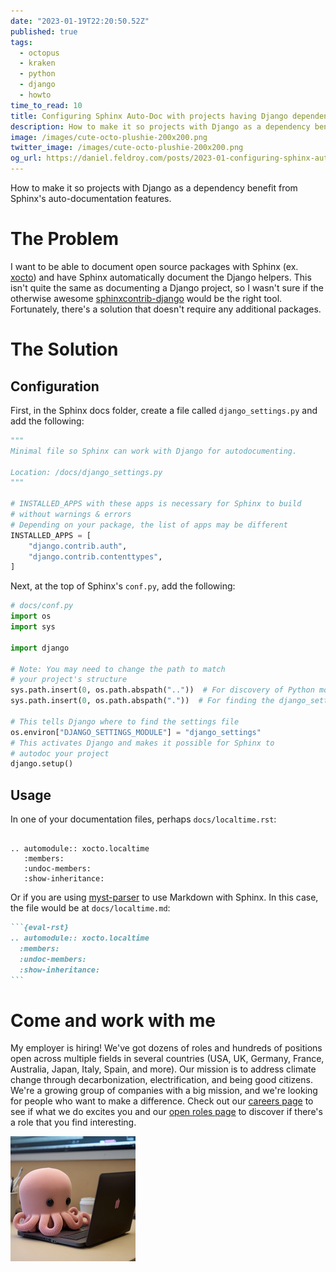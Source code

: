 ```yaml
---
date: "2023-01-19T22:20:50.52Z"
published: true
tags:
  - octopus
  - kraken
  - python
  - django
  - howto
time_to_read: 10
title: Configuring Sphinx Auto-Doc with projects having Django dependencies
description: How to make it so projects with Django as a dependency benefit from Sphinx's auto-documentation features.
image: /images/cute-octo-plushie-200x200.png
twitter_image: /images/cute-octo-plushie-200x200.png
og_url: https://daniel.feldroy.com/posts/2023-01-configuring-sphinx-auto-doc-with-django
---
```


How to make it so projects with Django as a dependency benefit from Sphinx's auto-documentation features.

# The Problem

I want to be able to document open source packages with Sphinx (ex. [xocto](https://github.com/octoenergy/xocto)) and have Sphinx automatically document the Django helpers. This isn't quite the same as documenting a Django project, so I wasn't sure if the otherwise awesome [sphinxcontrib-django](https://sphinxcontrib-django.readthedocs.io/) would be the right tool. Fortunately, there's a solution that doesn't require any additional packages.

# The Solution

## Configuration

First, in the Sphinx docs folder, create a file called `django_settings.py` and add the following:

```python
"""
Minimal file so Sphinx can work with Django for autodocumenting.

Location: /docs/django_settings.py
"""

# INSTALLED_APPS with these apps is necessary for Sphinx to build
# without warnings & errors
# Depending on your package, the list of apps may be different
INSTALLED_APPS = [
    "django.contrib.auth",
    "django.contrib.contenttypes",
]
```

Next, at the top of Sphinx's `conf.py`, add the following:

```python
# docs/conf.py
import os
import sys

import django

# Note: You may need to change the path to match
# your project's structure
sys.path.insert(0, os.path.abspath(".."))  # For discovery of Python modules
sys.path.insert(0, os.path.abspath("."))  # For finding the django_settings.py file

# This tells Django where to find the settings file
os.environ["DJANGO_SETTINGS_MODULE"] = "django_settings"
# This activates Django and makes it possible for Sphinx to
# autodoc your project
django.setup()
```

## Usage

In one of your documentation files, perhaps `docs/localtime.rst`:

```plaintext

.. automodule:: xocto.localtime
   :members:
   :undoc-members:
   :show-inheritance:
```

Or if you are using [myst-parser](https://myst-parser.readthedocs.io/) to use Markdown with Sphinx. In this case, the file would be at `docs/localtime.md`:

````markdown
```{eval-rst}
.. automodule:: xocto.localtime
  :members:
  :undoc-members:
  :show-inheritance:
```
````

# Come and work with me

My employer is hiring! We've got dozens of roles and hundreds of positions open across multiple fields in several countries (USA, UK, Germany, France, Australia, Japan, Italy, Spain, and more). Our mission is to address climate change through decarbonization, electrification, and being good citizens. We're a growing group of companies with a big mission, and we're looking for people who want to make a difference. Check out our [careers page](https://octopus.energy/careers/) to see if what we do excites you and our [open roles page](https://octopus.energy/careers/join-us/) to discover if there's a role that you find interesting.

[![](/public/images/cute-octo-plushie-200x200.png)](https://octopus.energy/careers/)
